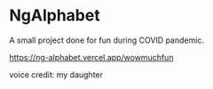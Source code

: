 # NgAlphabet
A small project done for fun during COVID pandemic.

https://ng-alphabet.vercel.app/wowmuchfun


voice credit: my daughter
